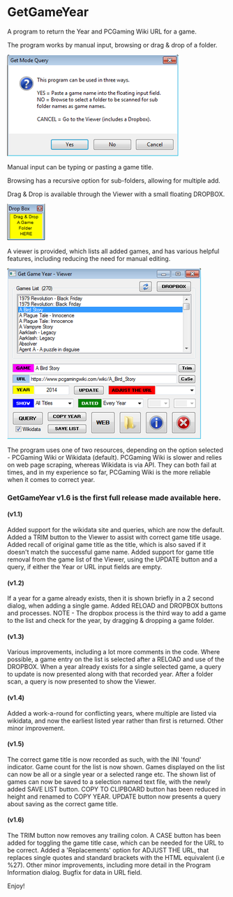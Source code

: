 # GetGameYear
A program to return the Year and PCGaming Wiki URL for a game.

The program works by manual input, browsing or drag & drop of a folder.

![](https://github.com/Twombs/GetGameYear/blob/main/Screenshots/GetGameYear_mode.png?raw=true)

Manual input can be typing or pasting a game title.

Browsing has a recursive option for sub-folders, allowing for multiple add.

Drag & Drop is available through the Viewer with a small floating DROPBOX.

![](https://github.com/Twombs/GetGameYear/blob/main/Screenshots/GetGameYear_dropbox.png?raw=true)

A viewer is provided, which lists all added games, and has various helpful features, including reducing the need for manual editing.

![](https://github.com/Twombs/GetGameYear/blob/main/Screenshots/GetGameYear_1-6.png?raw=true)

The program uses one of two resources, depending on the option selected - PCGaming Wiki or Wikidata (default). PCGaming Wiki is slower and relies on web page scraping, whereas Wikidata is via API. They can both fail at times, and in my experience so far, PCGaming Wiki is the more reliable when it comes to correct year.

### GetGameYear v1.6 is the first full release made available here.

#### (v1.1)
Added support for the wikidata site and queries, which are now the default. Added a TRIM button to the Viewer to assist with correct game title usage. Added recall of original game title as the title, which is also saved if it doesn't match the successful game name. Added support for game title removal from the game list of the Viewer, using the UPDATE button and a query, if either the Year or URL input fields are empty.

#### (v1.2)
If a year for a game already exists, then it is shown briefly in a 2 second dialog, when adding a single game. Added RELOAD and DROPBOX buttons and processes. NOTE - The dropbox process is the third way to add a game to the list and check for the year, by dragging & dropping a game folder.

#### (v1.3)
Various improvements, including a lot more comments in the code. Where possible, a game entry on the list is selected after a RELOAD and use of the DROPBOX. When a year already exists for a single selected game, a query to update is now presented along with that recorded year. After a folder scan, a query is now presented to show the Viewer.

#### (v1.4)
Added a work-a-round for conflicting years, where multiple are listed via wikidata, and now the earliest listed year rather than first is returned. Other minor improvement.

#### (v1.5)
The correct game title is now recorded as such, with the INI 'found' indicator. Game count for the list is now shown. Games displayed on the list can now be all or a single year or a selected range etc. The shown list of games can now be saved to a selection named text file, with the newly added SAVE LIST button. COPY TO CLIPBOARD button has been reduced in height and renamed to COPY YEAR. UPDATE button now presents a query about saving as the correct game title.

#### (v1.6)
The TRIM button now removes any trailing colon. A CASE button has been added for toggling the game title case, which can be needed for the URL to be correct. Added a 'Replacements' option for ADJUST THE URL, that replaces single quotes and standard brackets with the HTML equivalent (i.e %27). Other minor improvements, including more detail in the Program Information dialog. Bugfix for data in URL field.

Enjoy!
